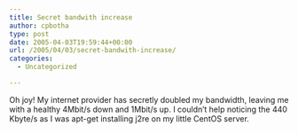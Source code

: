 ```yaml
---
title: Secret bandwith increase
author: cpbotha
type: post
date: 2005-04-03T19:59:44+00:00
url: /2005/04/03/secret-bandwith-increase/
categories:
  - Uncategorized

---
```

Oh joy! My internet provider has secretly doubled my bandwidth, leaving me with a healthy 4Mbit/s down and 1Mbit/s up. I couldn&#8217;t help noticing the 440 Kbyte/s as I was apt-get installing j2re on my little CentOS server.
